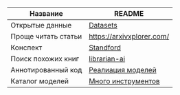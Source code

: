 

| Название | README |
| ------ | ------ |
| Открытые данные | [Datasets](https://github.com/abnegantes/open-russian-data) |
| Проще читать статьи | https://arxivxplorer.com/ |
| Конспект  | [Standford](https://stanford.edu/~shervine/teaching/cs-229/cheatsheet-supervised-learning#introduction) |
| Поиск похожих книг| [librarian-ai](https://www.librarian-ai.com/) |
| Аннотированный код |[Реалиация моделей](https://nn.labml.ai/)|
|Каталог моделей|[Много инструментов](https://www.futurepedia.io/)|
